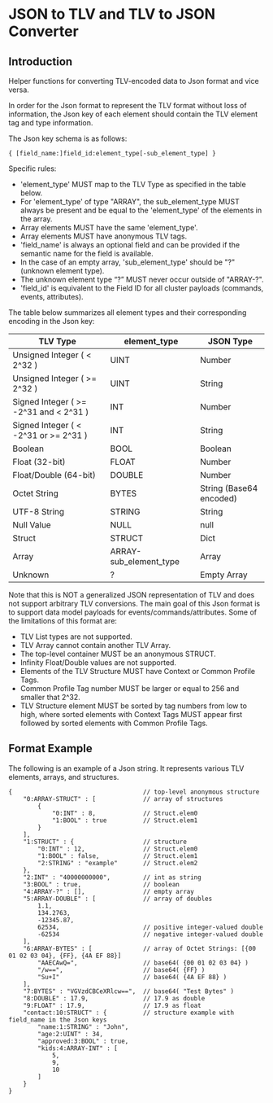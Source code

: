 # JSON to TLV and TLV to JSON Converter

## Introduction

Helper functions for converting TLV-encoded data to Json format and vice versa.

In order for the Json format to represent the TLV format without loss of
information, the Json key of each element should contain the TLV element tag and
type information.

The Json key schema is as follows:

```
{ [field_name:]field_id:element_type[-sub_element_type] }
```

Specific rules:

-   'element_type' MUST map to the TLV Type as specified in the table below.
-   For 'element_type' of type "ARRAY", the sub_element_type MUST always be
    present and be equal to the 'element_type' of the elements in the array.
-   Array elements MUST have the same 'element_type'.
-   Array elements MUST have anonymous TLV tags.
-   'field_name' is always an optional field and can be provided if the semantic
    name for the field is available.
-   In the case of an empty array, 'sub_element_type' should be "?" (unknown
    element type).
-   The unknown element type “?” MUST never occur outside of "ARRAY-?".
-   'field_id' is equivalent to the Field ID for all cluster payloads (commands,
    events, attributes).

The table below summarizes all element types and their corresponding encoding in
the Json key:

| TLV Type                               | element_type           | JSON Type               |
| -------------------------------------- | ---------------------- | ----------------------- |
| Unsigned Integer ( < 2^32 )            | UINT                   | Number                  |
| Unsigned Integer ( >= 2^32 )           | UINT                   | String                  |
| Signed Integer ( >= -2^31 and < 2^31 ) | INT                    | Number                  |
| Signed Integer ( < -2^31 or >= 2^31 )  | INT                    | String                  |
| Boolean                                | BOOL                   | Boolean                 |
| Float (32-bit)                         | FLOAT                  | Number                  |
| Float/Double (64-bit)                  | DOUBLE                 | Number                  |
| Octet String                           | BYTES                  | String (Base64 encoded) |
| UTF-8 String                           | STRING                 | String                  |
| Null Value                             | NULL                   | null                    |
| Struct                                 | STRUCT                 | Dict                    |
| Array                                  | ARRAY-sub_element_type | Array                   |
| Unknown                                | ?                      | Empty Array             |

Note that this is NOT a generalized JSON representation of TLV and does not
support arbitrary TLV conversions. The main goal of this Json format is to
support data model payloads for events/commands/attributes. Some of the
limitations of this format are:

-   TLV List types are not supported.
-   TLV Array cannot contain another TLV Array.
-   The top-level container MUST be an anonymous STRUCT.
-   Infinity Float/Double values are not supported.
-   Elements of the TLV Structure MUST have Context or Common Profile Tags.
-   Common Profile Tag number MUST be larger or equal to 256 and smaller that
    2^32.
-   TLV Structure element MUST be sorted by tag numbers from low to high, where
    sorted elements with Context Tags MUST appear first followed by sorted
    elements with Common Profile Tags.

## Format Example

The following is an example of a Json string. It represents various TLV
elements, arrays, and structures.

```
{                                    // top-level anonymous structure
    "0:ARRAY-STRUCT" : [             // array of structures
        {
            "0:INT" : 8,             // Struct.elem0
            "1:BOOL" : true          // Struct.elem1
        }
    ],
    "1:STRUCT" : {                   // structure
        "0:INT" : 12,                // Struct.elem0
        "1:BOOL" : false,            // Struct.elem1
        "2:STRING" : "example"       // Struct.elem2
    },
    "2:INT" : "40000000000",         // int as string
    "3:BOOL" : true,                 // boolean
    "4:ARRAY-?" : [],                // empty array
    "5:ARRAY-DOUBLE" : [             // array of doubles
        1.1,
        134.2763,
        -12345.87,
        62534,                       // positive integer-valued double
        -62534                       // negative integer-valued double
    ],
    "6:ARRAY-BYTES" : [              // array of Octet Strings: [{00 01 02 03 04}, {FF}, {4A EF 88}]
        "AAECAwQ=",                  // base64( {00 01 02 03 04} )
        "/w==",                      // base64( {FF} )
        "Su+I"                       // base64( {4A EF 88} )
    ],
    "7:BYTES" : "VGVzdCBCeXRlcw==",  // base64( "Test Bytes" )
    "8:DOUBLE" : 17.9,               // 17.9 as double
    "9:FLOAT" : 17.9,                // 17.9 as float
    "contact:10:STRUCT" : {          // structure example with field_name in the Json keys
        "name:1:STRING" : "John",
        "age:2:UINT" : 34,
        "approved:3:BOOL" : true,
        "kids:4:ARRAY-INT" : [
            5,
            9,
            10
        ]
    }
}
```

